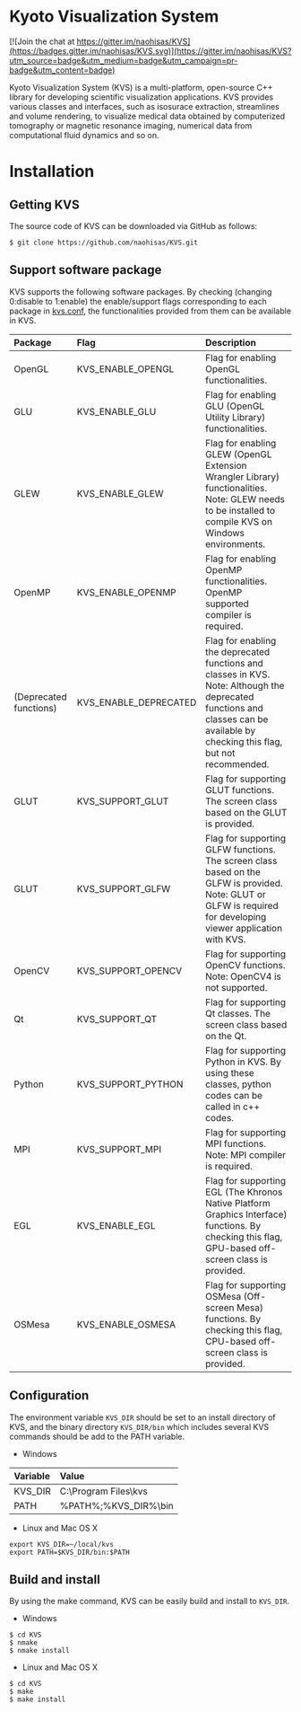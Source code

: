 Kyoto Visualization System
===
[![Join the chat at https://gitter.im/naohisas/KVS](https://badges.gitter.im/naohisas/KVS.svg)](https://gitter.im/naohisas/KVS?utm_source=badge&utm_medium=badge&utm_campaign=pr-badge&utm_content=badge)

Kyoto Visualization System (KVS) is a multi-platform, open-source C++ library for developing scientific visualization applications. KVS provides various classes and interfaces, such as isosurace extraction, streamlines and volume rendering, to visualize medical data obtained by computerized tomography or magnetic resonance imaging, numerical data from computational fluid dynamics and so on.

# Installation

## Getting KVS
The source code of KVS can be downloaded via GitHub as follows:
```
$ git clone https://github.com/naohisas/KVS.git
```

## Support software package
KVS supports the following software packages. By checking (changing 0:disable to 1:enable) the enable/support flags corresponding to each package in [kvs.conf](https://github.com/naohisas/KVS/blob/develop/kvs.conf), the functionalities provided from them can be available in KVS.

|Package|Flag|Description|
|:--|:--|:--|
|OpenGL|KVS_ENABLE_OPENGL|Flag for enabling OpenGL functionalities.|
|GLU|KVS_ENABLE_GLU|Flag for enabling GLU (OpenGL Utility Library) functionalities.|
|GLEW|KVS_ENABLE_GLEW|Flag for enabling GLEW (OpenGL Extension Wrangler Library) functionalities. Note: GLEW needs to be installed to compile KVS on Windows environments.|
|OpenMP|KVS_ENABLE_OPENMP|Flag for enabling OpenMP functionalities. OpenMP supported compiler is required.|
|(Deprecated functions)|KVS_ENABLE_DEPRECATED|Flag for enabling the deprecated functions and classes in KVS. Note: Although the deprecated functions and classes can be available by checking this flag, but not recommended.|
|GLUT|KVS_SUPPORT_GLUT|Flag for supporting GLUT functions. The screen class based on the GLUT is provided.|
|GLUT|KVS_SUPPORT_GLFW|Flag for supporting GLFW functions. The screen class based on the GLFW is provided. Note: GLUT or GLFW is required for developing viewer application with KVS.|
|OpenCV|KVS_SUPPORT_OPENCV|Flag for supporting OpenCV functions. Note: OpenCV4 is not supported.|
|Qt|KVS_SUPPORT_QT|Flag for supporting Qt classes. The screen class based on the Qt.|
|Python|KVS_SUPPORT_PYTHON|Flag for supporting Python in KVS. By using these classes, python codes can be called in c++ codes.|
|MPI|KVS_SUPPORT_MPI|Flag for supporting MPI functions. Note: MPI compiler is required.|
|EGL|KVS_ENABLE_EGL|Flag for supporting EGL (The Khronos Native Platform Graphics Interface) functions. By checking this flag, GPU-based off-screen class is provided.|
|OSMesa|KVS_ENABLE_OSMESA|Flag for supporting OSMesa (Off-screen Mesa) functions. By checking this flag, CPU-based off-screen class is provided.|

## Configuration
The environment variable ```KVS_DIR``` should be set to an install directory of KVS, and the binary directory ```KVS_DIR/bin``` which includes several KVS commands should be add to the PATH variable.

+ Windows

|Variable|Value|
|:-------|:----|
|KVS_DIR |C:\Program Files\kvs|
|PATH|%PATH%;%KVS_DIR%\bin|

+ Linux and Mac OS X
```
export KVS_DIR=~/local/kvs
export PATH=$KVS_DIR/bin:$PATH
```

## Build and install
By using the make command, KVS can be easily build and install to ```KVS_DIR```.

+ Windows
```
$ cd KVS
$ nmake
$ nmake install
```

+ Linux and Mac OS X
```
$ cd KVS
$ make
$ make install
```
